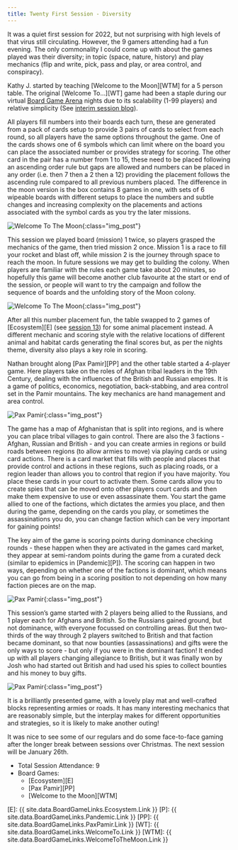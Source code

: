 ```yaml
---
title: Twenty First Session - Diversity
---
```



It was a quiet first session for 2022, but not surprising with high levels of that virus still circulating.
However, the 9 gamers attending had a fun evening.
The only commonality I could come up with about the games played was their diversity; in topic (space, nature, history) and play mechanics (flip and write, pick, pass and play, or area control, and conspiracy).

Kathy J. started by teaching [Welcome to the Moon][WTM] for a 5 person table.
The original [Welcome To...][WT] game had been a staple during our virtual [Board Game Arena][BGA] nights due to its scalability (1-99 players) and relative simplicity (See [interim session blog][Int]).

All players fill numbers into their boards each turn, these are generated from a pack of cards setup to provide 3 pairs of cards to select from each round, so all players have the same options throughout the game.
One of the cards shows one of 6 symbols which can limit where on the board you can place the associated number or provides strategy for scoring.
The other card in the pair has a number from 1 to 15, these need to be placed following an ascending order rule but gaps are allowed and numbers can be placed in any order (i.e. then 7 then a 2 then a 12) providing the placement follows the ascending rule compared to all previous numbers placed.
The difference in the moon version is the box contains 8 games in one, with sets of 6 wipeable boards with different setups to place the numbers and subtle changes and increasing complexity on the placements and actions associated with the symbol cards as you try the later missions.

![Welcome To The Moon](/images/posts/2022_01_12/WelcomeToTheMoon01.jpg "Welcome To The Moon"){:class="img_post"}

This session we played board (mission) 1 twice, so players grasped the mechanics of the game, then tried mission 2 once.
Mission 1 is a race to fill your rocket and blast off, while mission 2 is the journey through space to reach the moon.
In future sessions we may get to building the colony.
When players are familiar with the rules each game take about 20 minutes, so hopefully this game will become another club favourite at the start or end of the session, or people will want to try the campaign and follow the sequence of boards and the unfolding story of the Moon colony.

![Welcome To The Moon](/images/posts/2022_01_12/WelcomeToTheMoon02.jpg "Welcome To The Moon"){:class="img_post"}

After all this number placement fun, the table swapped to 2 games of [Ecosystem][E] (see [session 13][13]) for some animal placement instead.
A different mechanic and scoring style with the relative locations of different animal and habitat cards generating the final scores but, as per the nights theme, diversity also plays a key role in scoring.

Nathan brought along [Pax Pamir][PP] and the other table started a 4-player game.
Here players take on the roles of Afghan tribal leaders in the 19th Century, dealing with the influences of the British and Russian empires.
It is a game of politics, economics, negotiation, back-stabbing, and area control set in the Pamir mountains.
The key mechanics are hand management and area control.

![Pax Pamir](/images/posts/2022_01_12/PaxPamir01.jpg "Pax Pamir"){:class="img_post"}

The game has a map of Afghanistan that is split into regions, and is where you can place tribal villages to gain control.
There are also the 3 factions - Afghan, Russian and British - and you can create armies in regions or build roads between regions (to allow armies to move) via playing cards or using card actions.
There is a card market that fills with people and places that provide control and actions in these regions, such as placing roads, or a region leader than allows you to control that region if you have majority.
You place these cards in your court to activate them.
Some cards allow you to create spies that can be moved onto other players court cards and then make them expensive to use or even assassinate them.
You start the game allied to one of the factions, which dictates the armies you place, and then during the game, depending on the cards you play, or sometimes the assassinations you do, you can change faction which can be very important for gaining points!

The key aim of the game is scoring points during dominance checking rounds - these happen when they are activated in the games card market, they appear at semi-random points during the game from a curated deck (similar to epidemics in [Pandemic][P]).
The scoring can happen in two ways, depending on whether one of the factions is dominant, which means you can go from being in a scoring position to not depending on how many faction pieces are on the map.

![Pax Pamir](/images/posts/2022_01_12/PaxPamir02.jpg "Pax Pamir"){:class="img_post"}

This session’s game started with 2 players being allied to the Russians, and 1 player each for Afghans and British.
So the Russians gained ground, but not dominance, with everyone focussed on controlling areas.
But then two-thirds of the way through 2 players switched to British and that faction became dominant, so that now bounties (assassinations) and gifts were the only ways to score - but only if you were in the dominant faction!
It ended up with all players changing allegiance to British, but it was finally won by Josh who had started out British and had used his spies to collect bounties and his money to buy gifts.

![Pax Pamir](/images/posts/2022_01_12/PaxPamir03.jpg "Pax Pamir"){:class="img_post"}

It is a brilliantly presented game, with a lovely play mat and well-crafted blocks representing armies or roads.
It has many interesting mechanics that are reasonably simple, but the interplay makes for different opportunities and strategies, so it is likely to make another outing!

It was nice to see some of our regulars and do some face-to-face gaming after the longer break between sessions over Christmas.
The next session will be January 26th.

* Total Session Attendance: 9
* Board Games:
	 * [Ecosystem][E]
	 * [Pax Pamir][PP]
	 * [Welcome to the Moon][WTM]

[13]: /2021/08/25/thirteenth-session.html
[Int]: /2021/07/17/interim-online-sessions.html

[E]: {{ site.data.BoardGameLinks.Ecosystem.Link }}
[P]: {{ site.data.BoardGameLinks.Pandemic.Link }}
[PP]: {{ site.data.BoardGameLinks.PaxPamir.Link }}
[WT]: {{ site.data.BoardGameLinks.WelcomeTo.Link }}
[WTM]: {{ site.data.BoardGameLinks.WelcomeToTheMoon.Link }}

[BGA]: https://boardgamearena.com
[Contact]: /Contact.html
